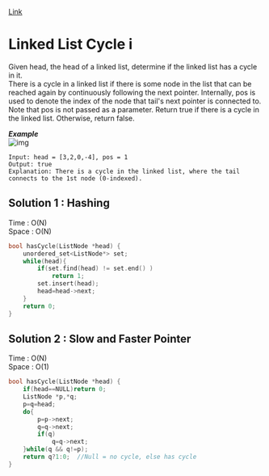 [Link](https://leetcode.com/problems/linked-list-cycle/)
# Linked List Cycle i
Given head, the head of a linked list, determine if the linked list has a cycle in it.<br>
There is a cycle in a linked list if there is some node in the list that can be reached again by continuously following the next pointer. Internally, pos is used to denote the index of the node that tail's next pointer is connected to. Note that pos is not passed as a parameter.
Return true if there is a cycle in the linked list. Otherwise, return false.<br>

***Example***<br>
![img](https://assets.leetcode.com/uploads/2018/12/07/circularlinkedlist.png)
```
Input: head = [3,2,0,-4], pos = 1
Output: true
Explanation: There is a cycle in the linked list, where the tail connects to the 1st node (0-indexed).
```
## Solution 1 : Hashing
Time : O(N)<br>
Space : O(N)
```cpp
bool hasCycle(ListNode *head) {
    unordered_set<ListNode*> set;
    while(head){
        if(set.find(head) != set.end() )
            return 1;
        set.insert(head);
        head=head->next;
    }
    return 0;
}
```

## Solution 2 : Slow and Faster Pointer
Time : O(N)<br>
Space : O(1)
```cpp
bool hasCycle(ListNode *head) {
    if(head==NULL)return 0;
    ListNode *p,*q;
    p=q=head;
    do{
        p=p->next;
        q=q->next;
        if(q)
            q=q->next;
    }while(q && q!=p);
    return q?1:0;  //Null = no cycle, else has cycle
}
```
